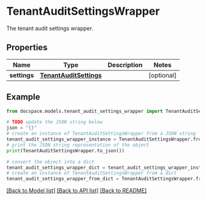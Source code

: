 # TenantAuditSettingsWrapper

The tenant audit settings wrapper.

## Properties

Name | Type | Description | Notes
------------ | ------------- | ------------- | -------------
**settings** | [**TenantAuditSettings**](TenantAuditSettings.md) |  | [optional] 

## Example

```python
from docspace.models.tenant_audit_settings_wrapper import TenantAuditSettingsWrapper

# TODO update the JSON string below
json = "{}"
# create an instance of TenantAuditSettingsWrapper from a JSON string
tenant_audit_settings_wrapper_instance = TenantAuditSettingsWrapper.from_json(json)
# print the JSON string representation of the object
print(TenantAuditSettingsWrapper.to_json())

# convert the object into a dict
tenant_audit_settings_wrapper_dict = tenant_audit_settings_wrapper_instance.to_dict()
# create an instance of TenantAuditSettingsWrapper from a dict
tenant_audit_settings_wrapper_from_dict = TenantAuditSettingsWrapper.from_dict(tenant_audit_settings_wrapper_dict)
```
[[Back to Model list]](../README.md#documentation-for-models) [[Back to API list]](../README.md#documentation-for-api-endpoints) [[Back to README]](../README.md)


